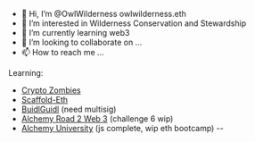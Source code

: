 - 👋 Hi, I’m @OwlWilderness owlwilderness.eth
- 👀 I’m interested in Wilderness Conservation and Stewardship
- 🌱 I’m currently learning web3 
- 💞️ I’m looking to collaborate on ...
- 📫 How to reach me ... 

Learning: 

- [Crypto Zombies](https://cryptozombies.io/en/course/)
- [Scaffold-Eth](https://speedrunethereum.com/)
- [BuidlGuidl](https://buidlguidl.com/) (need multisig)
- [Alchemy Road 2 Web 3](https://docs.alchemy.com/alchemy/road-to-web3/welcome-to-the-road-to-web) (challenge 6 wip)
- [Alchemy University](https://university.alchemy.com/home) (js complete, wip eth bootcamp)
--

<!---
OwlWilderness/OwlWilderness is a ✨ special ✨ repository because its `README.md` (this file) appears on your GitHub profile.
You can click the Preview link to take a look at your changes.
--->
